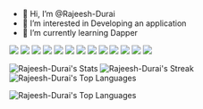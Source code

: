 - 👋 Hi, I’m @Rajeesh-Durai
- 👀 I’m interested in Developing an application
- 🌱 I’m currently learning Dapper

<span>
<img src="https://img.shields.io/badge/C%23-239120?style=for-the-badge&logo=csharp&logoColor=white" /> 
<img src="https://img.shields.io/badge/.NET-512BD4?style=for-the-badge&logo=dotnet&logoColor=white" /> 
<img src="https://img.shields.io/badge/AngularJS-E23237?style=for-the-badge&logo=angularjs&logoColor=white" />
<img src="https://img.shields.io/badge/React-20232A?style=for-the-badge&logo=react&logoColor=61DAFB" />
<img src="https://img.shields.io/badge/Redux-593D88?style=for-the-badge&logo=redux&logoColor=white" />
<img src="https://img.shields.io/badge/JWT-000000?style=for-the-badge&logo=JSON%20web%20tokens&logoColor=white" />
<img src="https://img.shields.io/badge/HTML5-E34F26?style=for-the-badge&logo=html5&logoColor=white" />
<img src="https://img.shields.io/badge/CSS3-1572B6?style=for-the-badge&logo=css3&logoColor=white" />
<img src="https://img.shields.io/badge/TypeScript-007ACC?style=for-the-badge&logo=typescript&logoColor=white" />
<img src="https://img.shields.io/badge/JavaScript-323330?style=for-the-badge&logo=javascript&logoColor=F7DF1E" />
<img src="https://img.shields.io/badge/Linux-FCC624?style=for-the-badge&logo=linux&logoColor=black" />
<img src="https://img.shields.io/badge/VSCode-0078D4?style=for-the-badge&logo=visual%20studio%20code&logoColor=white" />
<img src="https://img.shields.io/badge/Visual_Studio-5C2D91?style=for-the-badge&logo=visual%20studio&logoColor=white" />

</span>

![Rajeesh-Durai's Stats](https://github-readme-stats.vercel.app/api?username=Rajeesh-Durai&theme=slateorange&show_icons=true&hide_border=true&count_private=true)
![Rajeesh-Durai's Streak](https://github-readme-streak-stats.herokuapp.com/?user=Rajeesh-Durai&theme=slateorange&hide_border=true)
![Rajeesh-Durai's Top Languages](https://github-readme-stats.vercel.app/api/top-langs/?username=Rajeesh-Durai&theme=slateorange&show_icons=true&hide_border=true&layout=compact)

![Rajeesh-Durai's Top Languages](https://github-profile-trophy.vercel.app/?username=Rajeesh-Durai&column=3&margin-w=15&margin-h=15)
